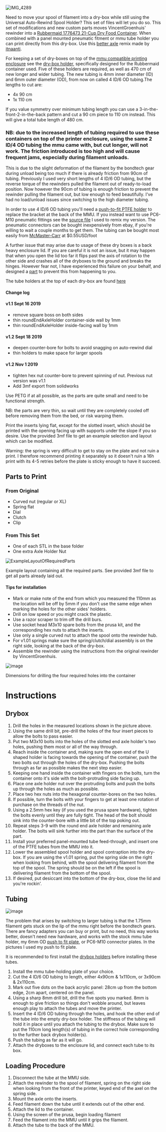 ![IMG_4289](https://user-images.githubusercontent.com/25805271/205793099-278db543-e6bb-4723-bdf8-2ff9badb3208.jpg)

Need to move your spool of filament into a dry-box while still using the Universal Auto-Rewind Spool Holder? This set of files will let you do so. This set of modifications and new custom parts moves VincentGroenhuis' rewinder into a [Rubbermaid 1776473 21-Cup Dry Food Container](https://www.amazon.ca/Rubbermaid-1776473-21-Cup-Food-Container/dp/B003EYUZJU/ref=sr_1_1?dchild=1&keywords=rubbermaid+21+cup&qid=1617937803&s=kitchen&sr=1-1). When combined with a panel mounted pneumatic fitment or mmu tube holder you can print directly from this dry-box. Use this [better axle](https://www.thingiverse.com/thing:4324181) remix made by [itnaanti](https://www.thingiverse.com/itnaanti/designs).

For keeping a set of dry-boxes on top of the [mmu compatible printing enclosure](https://blog.prusaprinters.org/mmu2s-printer-enclosure/) see the [dry-box holder](https://github.com/Blargedy/Tefnut/tree/main/Drybox_Holder_for_Rubbermaid_1861476_Zylar_Container), specifically designed for the Rubbermaid container used. Five of these holders are required, as well as 470 cm of new longer and wider tubing. The new tubing is 4mm inner diameter (ID) and 6mm outer diameter (OD), from now on called 4 ID/6 OD tubing.The lengths to cut are:

* 4x 90 cm
* 1x 110 cm

If you value symmetry over minimum tubing length you can use a 3-in-the-front-2-in-the-back pattern and cut a 90 cm piece to 110 cm instead. This will give a total tube length of 480 cm. 

### NB: due to the increased length of tubing required to use these containers on top of the printer enclosure, using the same 2 ID/4 OD tubing the mmu came with, but cut longer, will not work. The friction introduced is too high and will cause frequent jams, especially during filament unloads. 

This is due to the slight deformation of the filament by the bondtech gear during unload being too much if there is already friction from 90cm of tubing. Previously I used very short lengths of 4 ID/6 OD tubing, but the reverse torque of the rewinders pulled the filament out of ready-to-load position. Now however the 90cm of tubing is enough friction to prevent the rewinder pulling the filament out, but low enough to feed beautifully. I've had no load/unload issues since switching to the high diameter tubing. 

In order to use 4 ID/6 OD tubing you'll need a [push-to-fit PTFE holder](https://github.com/Blargedy/Tefnut/tree/main/Prusa_i3_Mk3s_MMU2s_6mm_OD_tubing_to_MMU_adapter) to replace the bracket at the back of the MMU. If you instead want to use PC6-M10 pneumatic fittings see the [source file](https://www.thingiverse.com/thing:3233579) I used to remix my version. The pneumatic connectors can be bought inexpensively from ebay, if you're willing to wait a couple months to get them. The tubing can be bought most easily from [McMaster-Carr](https://www.mcmaster.com/3295n6) at $0.55USD/foot

A further issue that may arise due to usage of these dry boxes is a back heavy enclosure lid. If you are careful it is not an issue, but it may happen that when you open the lid too far it flips past the axis of rotation to the other side and crashes all of the dryboxes to the ground and breaks the hinges. However fear not, I have experienced this failure on your behalf, and designed a [part](https://github.com/Blargedy/Tefnut/tree/main/MMU-Compatible_Enclosure_Lid_Safety-Harness_Upper_Lid_Bracket) to prevent this from happening to you. 

The tube holders at the top of each dry-box are found [here](https://github.com/Blargedy/Tefnut/tree/main/Push-Fit_Tube_Holders_For_6mm_Outer_Diameter_Tubing_and_Anti-Seizing_Filament_Guide_for_Filament_in_Individual-Spool_Dry_Boxes)

#### Change log
#### v1.1 Sept 16 2019
* remove square boss on both sides
* thin roundEndAxleHolder container-side wall by 1mm
* thin roundEndAxleHolder inside-facing wall by 1mm

#### v1.2 Sept 18 2019
* deepen counter-bore for bolts to avoid snagging on auto-rewind dial
* thin holders to make space for larger spools

#### v1.2 Nov 1 2019
* tighten hex nut counter-bore to prevent spinning of nut. Previous nut version was v1.1
* Add 3mf export from solidworks

Use PETG if at all possible, as the parts are quite small and need to be functional strength.

NB: the parts are very thin, so wait until they are completely cooled off before removing them from the bed, or risk warping them. 

Print the inserts lying flat, except for the slotted insert, which should be printed with the opening facing up with supports under the slope if you so desire. Use the provided 3mf file to get an example selection and layout which can be modified.

Warning: the spring is very difficult to get to stay on the plate and not ruin a print. I therefore recommend printing it separately so it doesn't ruin a 16h print with its 4-5 retries before the plate is sticky enough to have it succeed. 

## Parts to Print

### From Original
* Curved nut (regular or XL)
* Spring flat
* Dial
* Clutch
* Clip

### From This Set
* One of each STL in the base folder
* One extra Axle Holder Nut

![ExampleLayoutOfRequiredParts](https://user-images.githubusercontent.com/25805271/205786003-50ce7673-62ce-474f-a29e-98ccd4200267.png)

Example layout containing all the required parts. See provided 3mf file to get all parts already laid out.

#### Tips for installation
* Mark or make note of the end from which you measured the 110mm as the location will be off by 5mm if you don't use the same edge when marking the holes for the other sides' holders. 
* Drill on low speed or you might crack the plastic. 
* Use a razor scraper to trim off the drill burs.
* Use socket head M3x10 spare bolts from the prusa kit, and the corresponding hex nuts to attach the inserts. 
* Use only a single curved nut to attach the spool onto the rewinder hub. 
* For v1.01 springs make sure the spring/clutch/dial assembly is on the right side, looking at the back of the dry-box.
* Assemble the rewinder using the instructions from the original rewinder by VincentGroenhuis.

![image](https://user-images.githubusercontent.com/25805271/205786058-f293c9e2-81e0-4d18-b0ed-74b84dd709d3.png)

Dimensions for drilling the four required holes into the container

# Instructions
## Drybox
1. Drill the holes in the measured locations shown in the picture above.
2. Using the same drill bit, pre-drill the holes of the four insert pieces to allow the bolts to pass easier.
3. Put two M3x10 bolts into the holes of the slotted end axle holder's two holes, pushing them most or all of the way through.
4. Reach inside the container and, making sure the open end of the U shaped holder is facing towards the opening of the container, push the two bolts out through the holes of the dry-box. Pushing the bolts through as far as possible makes the next step easier. 
5. Keeping one hand inside the container with fingers on the bolts, turn the container onto it's side with the bolt-protruding side facing up.
6. Place one axle holder nut over the protruding bolts and push the bolts up through the holes as much as possible.
7. Place two hex nuts into the hexagonal counter-bores on the two holes. 
8. If possible, turn the bolts with your fingers to get at least one rotation of purchase on the threads of the nut.
9. Using a 2.5mm hex key (if you used the prusa spare hardware), tighten the bolts evenly until they are fully tight. The head of the bolt should sink into the counter-bore with a little bit of the top poking out. 
10. Repeat steps 3-9 with the round end axle holder and remaining axle holder. The bolts will sink further into the part than the surface of the part. 
11. Install your preferred panel-mounted tube feed-through, and insert one of the PTFE tubes from the MMU into it. 
12. Lower the assembled spool holder and spool contraption into the dry-box. If you are using the v1.01 spring, put the spring side on the right when looking from behind, with the spool delivering filament from the top of the spool. The spring should be on the left if the spool is delivering filament from the bottom of the spool. 
13. If desired, put desiccant into the bottom of the dry-box, close the lid and you're rockin'.

## Tubing

![image](https://user-images.githubusercontent.com/25805271/205786249-a3b56567-bdcc-4ea4-a92c-854ddbf7440b.png)


The problem that arises by switching to larger tubing is that the 1.75mm filament gets stuck  on the lip of the mmu right before the bondtech gears. There are fancy adapters you can buy or print, but no need, this way works better, doesn't need new hardware, and works with the stock mmu tube holder, my 6mm OD [push to fit plate](https://www.thingiverse.com/thing:3812486), or PC6-M10 connector plates. In the pictures I used my push to fit plate. 

It is recommended to first install the [drybox holders](https://github.com/Blargedy/Tefnut/tree/main/Drybox_Holder_for_Rubbermaid_1861476_Zylar_Container) before installing these tubes.

1. Install the mmu tube-holding plate of your choice.
2. Cut the 4 ID/6 OD tubing to length, either 4x90cm & 1x110cm, or 3x90cm & 2x110cm. 
3. Mark out five dots on the back acrylic panel: 28cm up from the bottom edge, 2cm apart, centered on the panel.
4. Using a sharp 8mm drill bit, drill the five spots you marked. 8mm is enough to give friction so things don't wobble around, but leaves enough play to attach the tubes and move the printer.
5. Insert the 4 ID/6 OD tubing through the holes, and hook the other end of the tube into the empty dry-box holder. The stiffness of the tubing will hold it in place until you attach the tubing to the drybox. Make sure to put the 110cm long length(s) of tubing in the correct hole corresponding to the further back drybox holder(s).
6. Push the tubing as far as it will go. 
7. Attach the dryboxes to the enclosure lid, and connect each tube to its box. 

## Loading Procedure
1. Disconnect the tube at the MMU side.
2. Attach the rewinder to the spool of filament, spring on the right side when looking from the front of the printer, keyed end of the axel on the spring side.
3. Mount the axle onto the inserts.
4. Feed filament down the tube until it extends out of the other end.
5. Attach the lid to the container.
6. Using the screen of the prusa, begin loading filament
7. Feed the filament into the MMU until it grips the filament.
8. Attach the tube to the back of the MMU.
